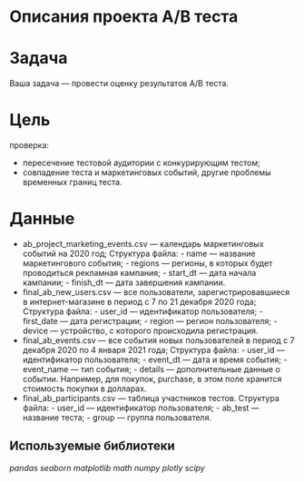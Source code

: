 # Описания проекта А/B теста


# **Задача**
Ваша задача — провести оценку результатов A/B теста.

# **Цель** 
 проверка:
 - пересечение тестовой аудитории с конкурирующим тестом;
 - совпадение теста и маркетинговых событий, другие проблемы временных границ теста.

# Данные
 - ab_project_marketing_events.csv — календарь маркетинговых событий на 2020 год;
     Структура файла:
         - name — название маркетингового события;
         - regions — регионы, в которых будет проводиться рекламная кампания;
         - start_dt — дата начала кампании;
         - finish_dt — дата завершения кампании.
 - final_ab_new_users.csv — все пользователи, зарегистрировавшиеся в интернет-магазине в период с 7 по 21 декабря 2020 года;
     Структура файла:
         - user_id — идентификатор пользователя;
         - first_date — дата регистрации;
         - region — регион пользователя;
         - device — устройство, с которого происходила регистрация.
 - final_ab_events.csv — все события новых пользователей в период с 7 декабря 2020 по 4 января 2021 года;
     Структура файла:
         - user_id — идентификатор пользователя;
         - event_dt — дата и время события;
         - event_name — тип события;
         - details — дополнительные данные о событии. Например, для покупок, purchase, в этом поле хранится стоимость покупки в долларах.
 - final_ab_participants.csv — таблица участников тестов.
     Структура файла:
         - user_id — идентификатор пользователя;
         - ab_test — название теста;
         - group — группа пользователя.

## Используемые библиотеки
*pandas*
*seaborn*
*matplotlib*
*math*
*numpy*
*plotly*
*scipy*
